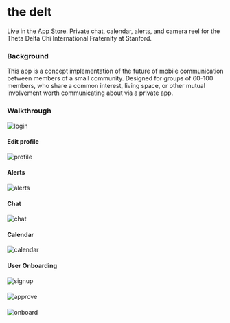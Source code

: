 # the delt
Live in the [App Store](https://appsto.re/us/9yAjab.i). Private chat, calendar, alerts, and camera reel for the Theta Delta Chi International Fraternity at Stanford.

### Background
This app is a concept implementation of the future of mobile communication between members of a small community. Designed for groups of 60-100 members, who share a common interest, living space, or other mutual involvement worth communicating about via a private app.

### Walkthrough
![login](https://github.com/mog96/the-delt/blob/master/Walkthroughs/f1_login.gif)
#### Edit profile
![profile](https://github.com/mog96/the-delt/blob/master/Walkthroughs/f2_profile.gif)
#### Alerts
![alerts](https://github.com/mog96/the-delt/blob/master/Walkthroughs/f3_alerts.gif)
#### Chat
![chat](https://github.com/mog96/the-delt/blob/master/Walkthroughs/f4_chat.gif)
#### Calendar
![calendar](https://github.com/mog96/the-delt/blob/master/Walkthroughs/f5_calendar.gif)
#### User Onboarding
![signup](https://github.com/mog96/the-delt/blob/master/Walkthroughs/f7_signup.gif)
####
![approve](https://github.com/mog96/the-delt/blob/master/Walkthroughs/f8_approve.gif)
####
![onboard](https://github.com/mog96/the-delt/blob/master/Walkthroughs/f9_onboard.gif)
